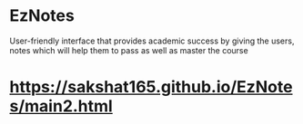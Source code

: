 # EzNotes
User-friendly interface that provides academic success by giving the users, notes which will help them to pass as well as master the
course
# https://sakshat165.github.io/EzNotes/main2.html
